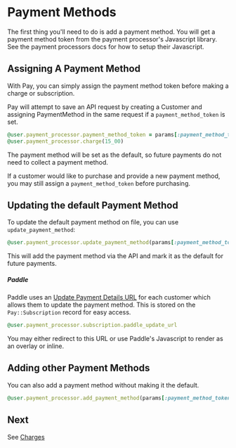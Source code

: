# Payment Methods

The first thing you'll need to do is add a payment method. You will get a payment method token from the payment processor's Javascript library. See the payment processors docs for how to setup their Javascript.

## Assigning A Payment Method

With Pay, you can simply assign the payment method token before making a charge or subscription.

Pay will attempt to save an API request by creating a Customer and assigning PaymentMethod in the same request if a `payment_method_token` is set.

```ruby
@user.payment_processor.payment_method_token = params[:payment_method_token]
@user.payment_processor.charge(15_00)
```

The payment method will be set as the default, so future payments do not need to collect a payment method.

If a customer would like to purchase and provide a new payment method, you may still assign a `payment_method_token` before purchasing.

## Updating the default Payment Method

To update the default payment method on file, you can use  `update_payment_method`:

```ruby
@user.payment_processor.update_payment_method(params[:payment_method_token])
```

This will add the payment method via the API and mark it as the default for future payments.

##### Paddle

Paddle uses an [Update Payment Details URL](https://developer.paddle.com/guides/how-tos/subscriptions/update-payment-details) for each customer which allows them to update the payment method. This is stored on the `Pay::Subscription` record for easy access.

```ruby
@user.payment_processor.subscription.paddle_update_url
```

You may either redirect to this URL or use Paddle's Javascript to render as an overlay or inline.

## Adding other Payment Methods

You can also add a payment method without making it the default.

```ruby
@user.payment_processor.add_payment_method(params[:payment_method_token], default: false)
```

## Next

See [Charges](docs/5_charges.md)

